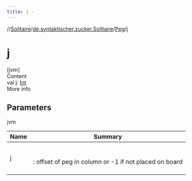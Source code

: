 ```yaml
---
title: j -
---
```

//[Solitaire](../../index.md)/[de.syntaktischer.zucker.Solitaire](../index.md)/[Peg](index.md)/[j](j.md)



# j  
[jvm]  
Content  
val [j](j.md): [Int](https://kotlinlang.org/api/latest/jvm/stdlib/kotlin/-int/index.html)  
More info  


## Parameters  
  
jvm  
  
|  Name|  Summary| 
|---|---|
| <a name="de.syntaktischer.zucker.Solitaire/Peg/j/#/PointingToDeclaration/"></a>j| <a name="de.syntaktischer.zucker.Solitaire/Peg/j/#/PointingToDeclaration/"></a><br><br>: offset of peg in column or -1 if not placed on board<br><br>
  
  



